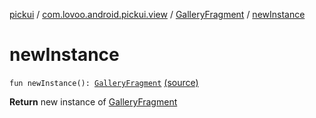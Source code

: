 [pickui](../../index.md) / [com.lovoo.android.pickui.view](../index.md) / [GalleryFragment](index.md) / [newInstance](./new-instance.md)

# newInstance

`fun newInstance(): `[`GalleryFragment`](index.md) [(source)](https://github.com/lovoo/android-pickpic/blob/master/pickui/src/main/kotlin/com/lovoo/android/pickui/view/GalleryFragment.kt#L206)

**Return**
new instance of [GalleryFragment](index.md)

